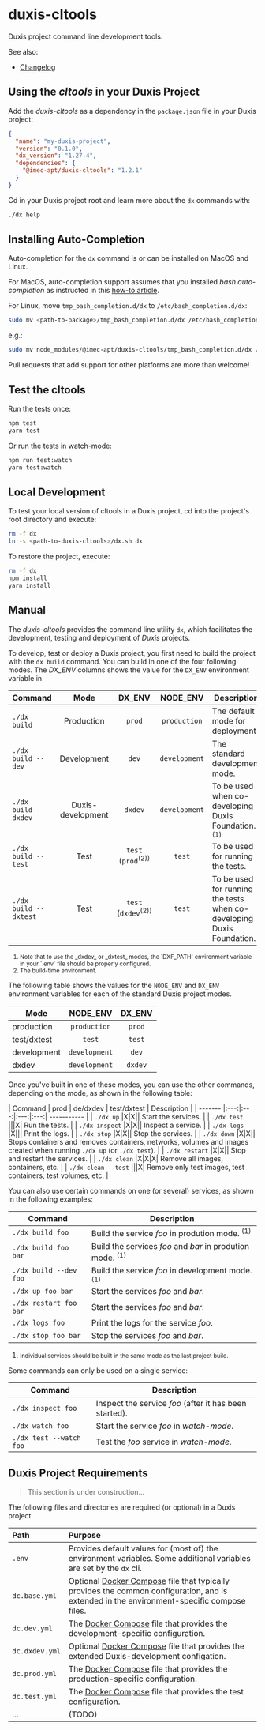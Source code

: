 # duxis-cltools

Duxis project command line development tools.

See also:

- [Changelog](CHANGELOG.md)



## Using the _cltools_ in your Duxis Project

Add the _duxis-cltools_ as a dependency in the `package.json` file in your Duxis project:

```json
{
  "name": "my-duxis-project",
  "version": "0.1.0",
  "dx_version": "1.27.4",
  "dependencies": {
    "@imec-apt/duxis-cltools": "1.2.1"
  }
}
```

Cd in your Duxis project root and learn more about the `dx` commands with:

```bash
./dx help
```



## Installing Auto-Completion

Auto-completion for the `dx` command is or can be installed on MacOS and Linux.

For MacOS, auto-completion support assumes that you installed _bash auto-completion_ as instructed in this [how-to article](https://iminds.atlassian.net/wiki/spaces/developers/pages/83132417).

For Linux, move `tmp_bash_completion.d/dx` to `/etc/bash_completion.d/dx`:

```bash
sudo mv <path-to-package>/tmp_bash_completion.d/dx /etc/bash_completion.d/dx
```

e.g.:

```bash
sudo mv node_modules/@imec-apt/duxis-cltools/tmp_bash_completion.d/dx /etc/bash_completion.d/dx
```

Pull requests that add support for other platforms are more than welcome!



## Test the cltools

Run the tests once:

```bash
npm test
yarn test
```

Or run the tests in watch-mode:

```bash
npm run test:watch
yarn test:watch
```



## Local Development

To test your local version of cltools in a Duxis project, cd into the project's root directory and
execute:

```bash
rm -f dx
ln -s <path-to-duxis-cltools>/dx.sh dx
```

To restore the project, execute:

```bash
rm -f dx
npm install
yarn install
```



## Manual

The _duxis-cltools_ provides the command line utility `dx`, which facilitates the development, testing and deployment of _Duxis_ projects.

To develop, test or deploy a Duxis project, you first need to build the project with the `dx build` command.
You can build in one of the four following modes.
The _DX\_ENV_ columns shows the value for the `DX_ENV` environment variable in

| Command | Mode | DX_ENV | NODE_ENV | Description |
| ------- |:----:|:------:|:------:| ----------- |
| `./dx build` | Production | `prod` | `production` | The default mode for deployment. |
| `./dx build --dev` | Development | `dev` | `development`  | The standard development mode. |
| `./dx build --dxdev` | Duxis-development | `dxdev` | `development`  | To be used when co-developing Duxis Foundation. <sup>(1)</sup> |
| `./dx build --test` | Test | `test` (`prod`<sup>(2)</sub>) | `test` | To be used for running the tests. |
| `./dx build --dxtest` | Test | `test` (`dxdev`<sup>(2)</sub>) | `test` | To be used for running the tests when co-developing Duxis Foundation. |

<small><ol>
  <li>Note that to use the _dxdev_ or _dxtest_ modes, the `DXF_PATH` environment variable in your `.env` file should be properly configured.</li>
  <li>The build-time environment.</li>
</ol></small>

The following table shows the values for the `NODE_ENV` and `DX_ENV` environment variables for each of the standard Duxis project modes.

| Mode | NODE_ENV | DX_ENV |
| ---- |:--------:|:------:|
| production | `production` | `prod` |
| test/dxtest | `test` | `test` |
| development | `development` | `dev` |
| dxdev | `development` | `dxdev` |


Once you've built in one of these modes, you can use the other commands, depending on the mode, as shown in the following table:

| Command | prod | de/dxdev | test/dxtest | Description |
| ------- |:---:|:---:|:---:|:---:| ----------- |
| `./dx up` |X|X|| Start the services. |
| `./dx test` |||X| Run the tests. |
| `./dx inspect` |X|X|| Inspect a service. |
| `./dx logs` |X||| Print the logs. |
| `./dx stop` |X|X|| Stop the services. |
| `./dx down` |X|X|| Stops containers and removes containers, networks, volumes and images created when running `./dx up` (or `./dx test`). |
| `./dx restart` |X|X|| Stop and restart the services. |
| `./dx clean` |X|X|X| Remove all images, containers, etc. |
| `./dx clean --test` |||X| Remove only test images, test containers, test volumes, etc. |

You can also use certain commands on one (or several) services, as shown in the following examples:

| Command | Description |
| ------- | ----------- |
| `./dx build foo` | Build the service _foo_ in prodution mode. <sup>(1)</sup> |
| `./dx build foo bar` | Build the services _foo_ and _bar_ in prodution mode. <sup>(1)</sup> |
| `./dx build --dev foo` | Build the service _foo_ in development mode. <sup>(1)</sup> |
| `./dx up foo bar` | Start the services _foo_ and _bar_. |
| `./dx restart foo bar` | Start the services _foo_ and _bar_. |
| `./dx logs foo` | Print the logs for the service _foo_. |
| `./dx stop foo bar` | Stop the services _foo_ and _bar_. |

<small><ol><li>Individual services should be built in the same mode as the last project build.</li></ol></small>

Some commands can only be used on a single service:

| Command | Description |
| ------- | ----------- |
| `./dx inspect foo` | Inspect the service _foo_ (after it has been started). |
| `./dx watch foo` | Start the service _foo_ in _watch-mode_. |
| `./dx test --watch foo` | Test the _foo_ service in _watch-mode_. |



## Duxis Project Requirements

> This section is under construction...

The following files and directories are required (or optional) in a Duxis project.

| Path | Purpose |
|:---- |:------- |
| `.env` | Provides default values for (most of) the environment variables. Some additional variables are set by the `dx` cli. |
| `dc.base.yml` | Optional [Docker Compose][] file that typically provides the common configuration, and is extended in the environment-specific compose files. |
| `dc.dev.yml` | The [Docker Compose][] file that provides the development-specific configuration. |
| `dc.dxdev.yml` | Optional [Docker Compose][] file that provides the extended Duxis-development configation. |
| `dc.prod.yml` | The [Docker Compose][] file that provides the production-specific configuration. |
| `dc.test.yml` | The [Docker Compose][] file that provides the test configuration. |
| ... | (TODO) |




[Docker Compose]: https://docs.docker.com/compose/
[Mocha]: https://mochajs.org
